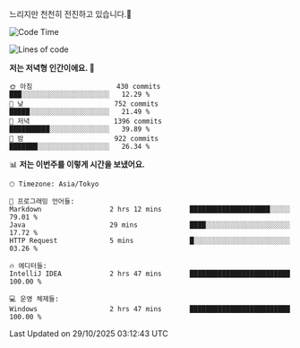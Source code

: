 느리지만 천천히 전진하고 있습니다.🐢

<!--START_SECTION:waka-->
![Code Time](http://img.shields.io/badge/Code%20Time-1%2C715%20hrs%2052%20mins-blue)

![Lines of code](https://img.shields.io/badge/%EC%A0%80%EB%8A%94%20%EC%97%AC%ED%83%9C%EA%B9%8C%EC%A7%80%20-947.4%20thousand%20%EC%A4%84%EC%9D%98%20%EC%BD%94%EB%93%9C%EB%A5%BC%20%EC%9E%91%EC%84%B1%ED%96%88%EC%96%B4%EC%9A%94.-blue)

**저는 저녁형 인간이에요. 🦉** 

```text
🌞 아침                     430 commits         ███░░░░░░░░░░░░░░░░░░░░░░   12.29 % 
🌆 낮　                     752 commits         █████░░░░░░░░░░░░░░░░░░░░   21.49 % 
🌃 저녁                     1396 commits        ██████████░░░░░░░░░░░░░░░   39.89 % 
🌙 밤　                     922 commits         ███████░░░░░░░░░░░░░░░░░░   26.34 % 
```


📊 **저는 이번주를 이렇게 시간을 보냈어요.** 

```text
🕑︎ Timezone: Asia/Tokyo

💬 프로그래밍 언어들: 
Markdown                 2 hrs 12 mins       ████████████████████░░░░░   79.01 % 
Java                     29 mins             ████░░░░░░░░░░░░░░░░░░░░░   17.72 % 
HTTP Request             5 mins              █░░░░░░░░░░░░░░░░░░░░░░░░   03.26 % 

🔥 에디터들: 
IntelliJ IDEA            2 hrs 47 mins       █████████████████████████   100.00 % 

💻 운영 체제들: 
Windows                  2 hrs 47 mins       █████████████████████████   100.00 % 
```


 Last Updated on 29/10/2025 03:12:43 UTC
<!--END_SECTION:waka-->
